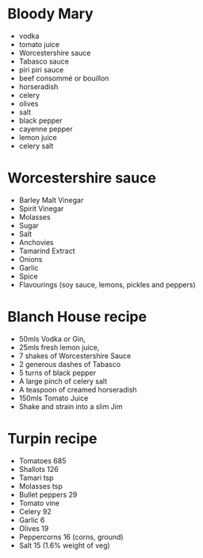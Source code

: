 # Bloody Mary

- vodka
- tomato juice
- Worcestershire sauce
- Tabasco sauce
- piri piri sauce
- beef consommé or bouillon
- horseradish
- celery
- olives
- salt
- black pepper
- cayenne pepper
- lemon juice
- celery salt

# Worcestershire sauce

- Barley Malt Vinegar
- Spirit Vinegar
- Molasses
- Sugar
- Salt
- Anchovies
- Tamarind Extract
- Onions
- Garlic
- Spice
- Flavourings (soy sauce, lemons, pickles and peppers)

# Blanch House recipe

- 50mls Vodka or Gin,
- 25mls fresh lemon juice,
- 7 shakes of Worcestershire Sauce
- 2 generous dashes of Tabasco
- 5 turns of black pepper
- A large pinch of celery salt
- A teaspoon of creamed horseradish
- 150mls Tomato Juice
- Shake and strain into a slim Jim

# Turpin recipe

- Tomatoes 685
- Shallots 126
- Tamari tsp
- Molasses tsp
- Bullet peppers 29
- Tomato vine
- Celery 92
- Garlic 6
- Olives 19
- Peppercorns 16 (corns, ground)
- Salt 15 (1.6% weight of veg)
